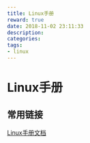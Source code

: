 ```yaml
---
title: Linux手册
reward: true
date: 2018-11-02 23:11:33
description:
categories:
tags:
- linux
---
```


# Linux手册

## 常用链接

[Linux手册文档](https://linuxtools-rst.readthedocs.io/zh_CN/latest/)